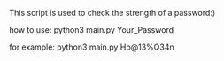This script is used to check the strength of a password:)

how to use:
python3 main.py Your_Password

for example:
python3 main.py Hb@13%Q34n

